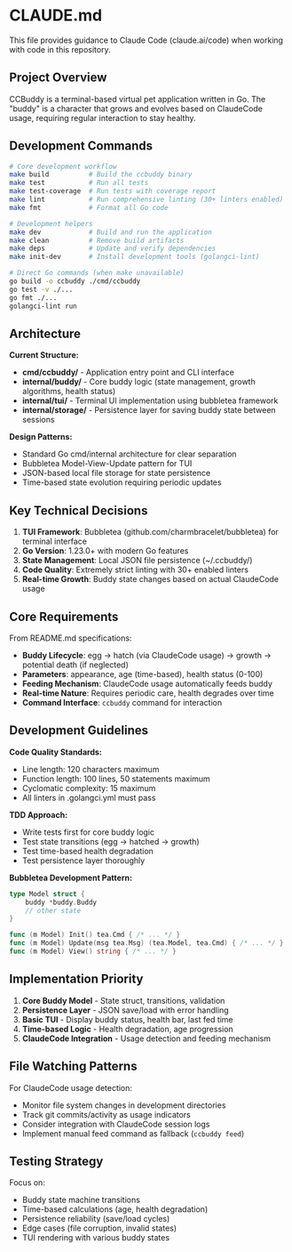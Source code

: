 # CLAUDE.md

This file provides guidance to Claude Code (claude.ai/code) when working with code in this repository.

## Project Overview

CCBuddy is a terminal-based virtual pet application written in Go. The "buddy" is a character that grows and evolves based on ClaudeCode usage, requiring regular interaction to stay healthy.

## Development Commands

```bash
# Core development workflow
make build          # Build the ccbuddy binary
make test           # Run all tests
make test-coverage  # Run tests with coverage report
make lint           # Run comprehensive linting (30+ linters enabled)
make fmt            # Format all Go code

# Development helpers
make dev            # Build and run the application
make clean          # Remove build artifacts
make deps           # Update and verify dependencies
make init-dev       # Install development tools (golangci-lint)

# Direct Go commands (when make unavailable)
go build -o ccbuddy ./cmd/ccbuddy
go test -v ./...
go fmt ./...
golangci-lint run
```

## Architecture

**Current Structure:**
- **cmd/ccbuddy/** - Application entry point and CLI interface
- **internal/buddy/** - Core buddy logic (state management, growth algorithms, health status)
- **internal/tui/** - Terminal UI implementation using bubbletea framework
- **internal/storage/** - Persistence layer for saving buddy state between sessions

**Design Patterns:**
- Standard Go cmd/internal architecture for clear separation
- Bubbletea Model-View-Update pattern for TUI
- JSON-based local file storage for state persistence
- Time-based state evolution requiring periodic updates

## Key Technical Decisions

1. **TUI Framework**: Bubbletea (github.com/charmbracelet/bubbletea) for terminal interface
2. **Go Version**: 1.23.0+ with modern Go features
3. **State Management**: Local JSON file persistence (~/.ccbuddy/)
4. **Code Quality**: Extremely strict linting with 30+ enabled linters
5. **Real-time Growth**: Buddy state changes based on actual ClaudeCode usage

## Core Requirements

From README.md specifications:
- **Buddy Lifecycle**: egg → hatch (via ClaudeCode usage) → growth → potential death (if neglected)
- **Parameters**: appearance, age (time-based), health status (0-100)
- **Feeding Mechanism**: ClaudeCode usage automatically feeds buddy
- **Real-time Nature**: Requires periodic care, health degrades over time
- **Command Interface**: `ccbuddy` command for interaction

## Development Guidelines

**Code Quality Standards:**
- Line length: 120 characters maximum
- Function length: 100 lines, 50 statements maximum
- Cyclomatic complexity: 15 maximum
- All linters in .golangci.yml must pass

**TDD Approach:**
- Write tests first for core buddy logic
- Test state transitions (egg → hatched → growth)
- Test time-based health degradation
- Test persistence layer thoroughly

**Bubbletea Development Pattern:**
```go
type Model struct {
    buddy *buddy.Buddy
    // other state
}

func (m Model) Init() tea.Cmd { /* ... */ }
func (m Model) Update(msg tea.Msg) (tea.Model, tea.Cmd) { /* ... */ }
func (m Model) View() string { /* ... */ }
```

## Implementation Priority

1. **Core Buddy Model** - State struct, transitions, validation
2. **Persistence Layer** - JSON save/load with error handling
3. **Basic TUI** - Display buddy status, health bar, last fed time
4. **Time-based Logic** - Health degradation, age progression
5. **ClaudeCode Integration** - Usage detection and feeding mechanism

## File Watching Patterns

For ClaudeCode usage detection:
- Monitor file system changes in development directories
- Track git commits/activity as usage indicators
- Consider integration with ClaudeCode session logs
- Implement manual feed command as fallback (`ccbuddy feed`)

## Testing Strategy

Focus on:
- Buddy state machine transitions
- Time-based calculations (age, health degradation)
- Persistence reliability (save/load cycles)
- Edge cases (file corruption, invalid states)
- TUI rendering with various buddy states